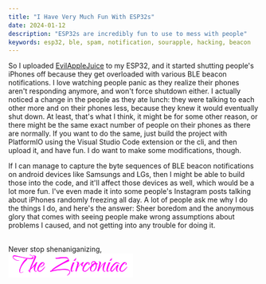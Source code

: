 ```yaml
---
title: "I Have Very Much Fun With ESP32s"
date: 2024-01-12
description: "ESP32s are incredibly fun to use to mess with people"
keywords: esp32, ble, spam, notification, sourapple, hacking, beacon
---
```

So I uploaded <a style="text-decoration:underline;" href="https://github.com/ckcr4lyf/EvilAppleJuice-ESP32" target="_blank" rel="noopener noreferrer">EvilAppleJuice</a> to my ESP32, and it started shutting people's iPhones off because they get overloaded with various BLE beacon notifications. I love watching people panic as they realize their phones aren't responding anymore, and won't force shutdown either. I actually noticed a change in the people as they ate lunch: they were talking to each other more and on their phones less, because they knew it would eventually shut down. At least, that's what I think, it might be for some other reason, or there might be the same exact number of people on their phones as there are normally. If you want to do the same, just build the project with PlatformIO using the Visual Studio Code extension or the cli, and then upload it, and have fun. I do want to make some modifications, though.  
  
If I can manage to capture the byte sequences of BLE beacon notifications on android devices like Samsungs and LGs, then I might be able to build those into the code, and it'll affect those devices as well, which would be a lot more fun. I've even made it into some people's Instagram posts talking about iPhones randomly freezing all day. A lot of people ask me why I do the things I do, and here's the answer: Sheer boredom and the anonymous glory that comes with seeing people make wrong assumptions about problems I caused, and not getting into any trouble for doing it.
&nbsp;  
&nbsp;  

Never stop shenaniganizing,  
<img src="https://github.com/ZirconiaCubed3v2/ZirconiaCubed3v2.github.io/blob/main/_images/sig.png?raw=true" alt="signature" style="width:250px;"/>
